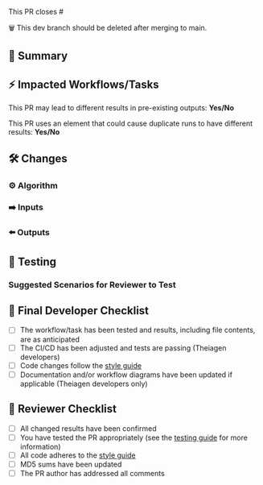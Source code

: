 <!--
Thank you for contributing to Theiagen's Public Health Bioinformatics repository! 

Please ensure your contributions are formatted following our style guide, which can be found here: https://theiagen.notion.site/Style-Guide-WDL-Workflow-Development-51b66a47dde54c798f35d673fff80249.

As you create the PR, please provide any necessary information as suggested in the comments that will help us test your PR.
-->

<!-- Indicate the issue number if applicable; otherwise, delete -->
This PR closes #

🗑️ This dev branch should <NOT> be deleted after merging to main.

## :brain: Summary
<!-- Please summarize what this PR does -->

## :zap: Impacted Workflows/Tasks
<!-- Please list what workflows and/or tasks are impacted by this change -->

This PR may lead to different results in pre-existing outputs: **Yes/No**

This PR uses an element that could cause duplicate runs to have different results: **Yes/No**
<!-- This may be due to using a live database or stochastic data processing. If yes, please describe. -->

## :hammer_and_wrench: Changes
<!-- Describe your changes. -->

### :gear: Algorithm
<!-- Have any changes been made to the algorithm or processing changes under the hood? This can include any changes to the task/workflow algorithm; Docker, software, or database versions; compute resources; etc. If so, please explain. -->

### ➡️ Inputs
<!-- Have any inputs been added or altered? If so, list out the changes. -->

### ⬅️ Outputs
<!-- Have any outputs been added or altered? If so, list out the changes. -->

## :test_tube: Testing
<!-- Please describe how you tested this PR. -->

### Suggested Scenarios for Reviewer to Test
<!-- Please list any potential scenarios that the reviewer should test, including edge cases or data types -->

## :microscope: Final Developer Checklist
<!-- Please mark boxes [X] -->
- [ ] The workflow/task has been tested and results, including file contents, are as anticipated
- [ ] The CI/CD has been adjusted and tests are passing (Theiagen developers)
- [ ] Code changes follow the [style guide](https://theiagen.notion.site/Style-Guide-WDL-Workflow-Development-51b66a47dde54c798f35d673fff80249)
- [ ] Documentation and/or workflow diagrams have been updated if applicable (Theiagen developers only)

## 🎯 Reviewer Checklist
<!--  Indicate NA when not applicable  -->
- [ ] All changed results have been confirmed
- [ ] You have tested the PR appropriately (see the [testing guide](https://theiagen.notion.site/PR-Testing-Guide-Determining-Appropriate-Levels-of-Testing-4764e98a6aeb460185039c0896714590) for more information)
- [ ] All code adheres to the [style guide](https://theiagen.notion.site/Style-Guide-WDL-Workflow-Development-51b66a47dde54c798f35d673fff80249)
- [ ] MD5 sums have been updated
- [ ] The PR author has addressed all comments
